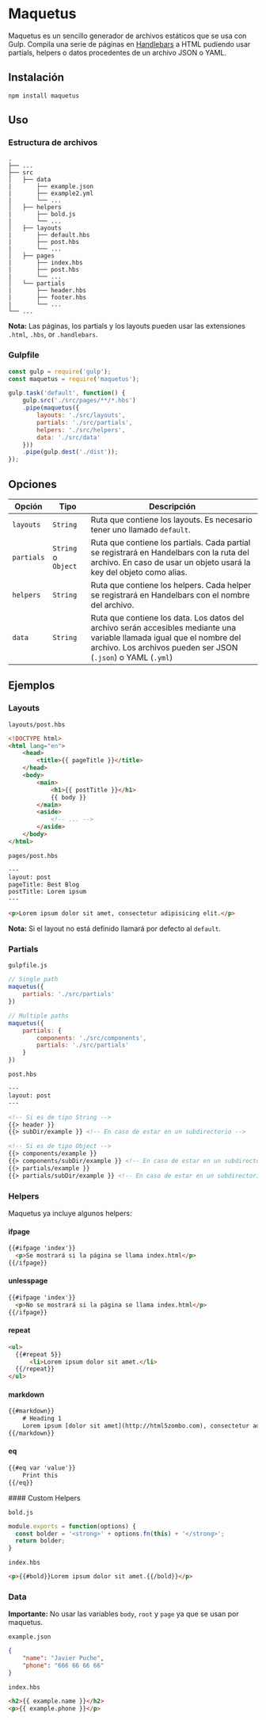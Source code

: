 # Maquetus

Maquetus es un sencillo generador de archivos estáticos que se usa con Gulp. Compila una serie de páginas en [Handlebars](https://handlebarsjs.com/) a HTML pudiendo usar partials, helpers o datos procedentes de un archivo JSON o YAML.

## Instalación

```
npm install maquetus
```

## Uso

### Estructura de archivos

```
.
├── ...
├── src       
│   ├── data  
|       ├── example.json       
|       ├── example2.yml     
|       └── ...   
│   ├── helpers
|       ├── bold.js       
|       └── ...
│   ├── layouts    
|       ├── default.hbs      
|       ├── post.hbs      
|       └── ...
│   ├── pages    
|       ├── index.hbs      
|       ├── post.hbs      
|       └── ...
│   └── partials    
|       ├── header.hbs      
|       ├── footer.hbs      
|       └── ...    
└── ...
```

**Nota:** Las páginas, los partials y los layouts pueden usar las extensiones `.html`, `.hbs`, or `.handlebars`.

### Gulpfile

```js
const gulp = require('gulp');
const maquetus = require('maquetus');

gulp.task('default', function() {
    gulp.src('./src/pages/**/*.hbs')
    .pipe(maquetus({
        layouts: './src/layouts',
        partials: './src/partials',
        helpers: './src/helpers',
        data: './src/data'
    }))
    .pipe(gulp.dest('./dist'));
});
```

## Opciones

| Opción     | Tipo                | Descripción                                                                                                                                                                              |
| ---------- | ------------------- | ---------------------------------------------------------------------------------------------------------------------------------------------------------------------------------------- |
| `layouts`  | `String`            | Ruta que contiene los layouts. Es necesario tener uno llamado `default`.                                                                                                                 |
| `partials` | `String` o `Object` | Ruta que contiene los partials. Cada partial se registrará en Handelbars con la ruta del archivo. En caso de usar un objeto usará la key del objeto como alias.                          |
| `helpers`  | `String`            | Ruta que contiene los helpers. Cada helper se registrará en Handelbars con el nombre del archivo.                                                                                        |
| `data`     | `String`            | Ruta que contiene los data. Los datos del archivo serán accesibles mediante una variable llamada igual que el nombre del archivo. Los archivos pueden ser JSON (`.json`) o YAML (`.yml`) |

## Ejemplos

### Layouts

`layouts/post.hbs`

```html
<!DOCTYPE html>
<html lang="en">
    <head>
        <title>{{ pageTitle }}</title>
    </head>
    <body>
        <main>
            <h1>{{ postTitle }}</h1>
            {{ body }}
        </main>
        <aside>
            <!-- ... -->
        </aside>
    </body>
</html>
```

`pages/post.hbs`

```html
---
layout: post
pageTitle: Best Blog
postTitle: Lorem ipsum
---

<p>Lorem ipsum dolor sit amet, consectetur adipisicing elit.</p>
```

**Nota:** Si el layout no está definido llamará por defecto al `default`.

### Partials

`gulpfile.js`

```js
// Single path
maquetus({
    partials: './src/partials'
})

// Multiple paths
maquetus({
    partials: {
        components: './src/components',
        partials: './src/partials'
    }
})
```

`post.hbs`

```html
---
layout: post
---

<!-- Si es de tipo String -->
{{> header }}
{{> subDir/example }} <!-- En caso de estar en un subdirectorio -->

<!-- Si es de tipo Object -->
{{> components/example }}
{{> components/subDir/example }} <!-- En caso de estar en un subdirectorio -->
{{> partials/example }}
{{> partials/subDir/example }} <!-- En caso de estar en un subdirectorio -->
```

### Helpers

Maquetus ya incluye algunos helpers:

#### ifpage

```html
{{#ifpage 'index'}}
  <p>Se mostrará si la página se llama index.html</p>
{{/ifpage}}
```

#### unlesspage

```html
{{#ifpage 'index'}}
  <p>No se mostrará si la página se llama index.html</p>
{{/ifpage}}
```

#### repeat

```html
<ul>
  {{#repeat 5}}
      <li>Lorem ipsum dolor sit amet.</li>
  {{/repeat}}
</ul>
```

#### markdown

```html
{{#markdown}}
    # Heading 1
    Lorem ipsum [dolor sit amet](http://html5zombo.com), consectetur adipisicing elit. Nam dolor, perferendis. Mollitia aut dolorum, est amet libero eos ad facere pariatur, ullam dolorem similique fugit, debitis impedit, eligendi officiis dolores.
{{/markdown}}
```

#### eq

```html
{{#eq var 'value'}}
    Print this
{{/eq}}
```

#### Custom Helpers

`bold.js`

```js
module.exports = function(options) {
  const bolder = '<strong>' + options.fn(this) + '</strong>';
  return bolder;
}
```

`index.hbs`

```html
<p>{{#bold}}Lorem ipsum dolor sit amet.{{/bold}}</p>
```

### Data

**Importante:** No usar las variables `body`, `root` y `page` ya que se usan por maquetus.

`example.json`

```json
{
    "name": "Javier Puche",
    "phone": "666 66 66 66"
}
```

`index.hbs`

```html
<h2>{{ example.name }}</h2>
<p>{{ example.phone }}</p>
```
